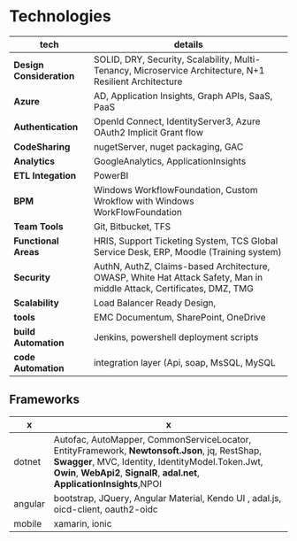 # Technologies

| tech | details |
|--|--|
| **Design Consideration** | SOLID, DRY, Security, Scalability, Multi-Tenancy, Microservice Architecture, N+1 Resilient Architecture |
| **Azure** | AD, Application Insights, Graph APIs, SaaS, PaaS |
| **Authentication** | OpenId Connect, IdentityServer3, Azure OAuth2 Implicit Grant flow |
| **CodeSharing** | nugetServer, nuget packaging, GAC |
| **Analytics** | GoogleAnalytics, ApplicationInsights |
| **ETL Integation** | PowerBI |
| **BPM** | Windows WorkflowFoundation, Custom Wrokflow with Windows WorkFlowFoundation |
| **Team Tools** | Git, Bitbucket, TFS |
| **Functional Areas** | HRIS, Support Ticketing System, TCS Global Service Desk, ERP, Moodle (Training system)|
| **Security** | AuthN, AuthZ, Claims-based Architecture, OWASP, White Hat Attack Safety, Man in middle Attack, Certificates, DMZ, TMG |
| **Scalability** | Load Balancer Ready Design,  |
| **tools** | EMC Documentum, SharePoint, OneDrive |
| **build Automation** | Jenkins, powershell deployment scripts |
| **code Automation** | integration layer (Api, soap, MsSQL, MySQL |

## Frameworks
| x | x|
|--|--|
|dotnet |Autofac, AutoMapper, CommonServiceLocator, EntityFramework, **Newtonsoft.Json**, jq, RestShap, **Swagger**, MVC, Identity,  IdentityModel.Token.Jwt, **Owin**, **WebApi2**, **SignalR**, **adal.net**, **ApplicationInsights**,NPOI |
|angular | bootstrap, JQuery, Angular Material, Kendo UI , adal.js, oicd-client, oauth2-oidc |
|mobile |xamarin, ionic |
